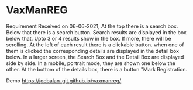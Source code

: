 # VaxManREG

Requirement Received on 06-06-2021,
	At the top there is a search box. Below that there is a search button. Search results are displayed in the box below that. Upto 3 or 4 results show in the box. If more, there will be scrolling. At the left of each result there is a clickable button. when one of them is clicked the corresponding details are displayed in the detail box below. In a larger screen, the Search Box and the Detail Box are displayed side by side. In a mobile, portrait mode, they are shown one below the other. At the bottom of the details box, there is a button "Mark Registration.


Demo
    https://joebalan-git.github.io/vaxmanreg/
